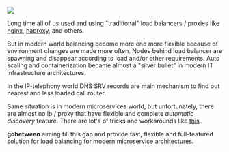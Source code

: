 ![](https://github.com/yyyar/gobetween/blob/master/logo.png?raw=true)

Long time all of us used and using "traditional" load balancers / proxies like [nginx](https://www.nginx.com/), [haproxy](http://www.haproxy.org/), and others.

But in modern world balancing become more end more flexible because of environment changes are made more often. Nodes behind load balancer are spawning and disappear according to load and/or other requirements. Auto scaling and containerization became almost a "silver bullet" in modern IT infrastructure architectures.

In the IP-telephony world DNS SRV records are main mechanism to find out nearest and less loaded call router.

Same situation is in modern microservices world, but unfortunately, there are almost no lb / proxy that have flexible and complete _automatic discovery_ feature. There are lot's of tricks and workarounds like [this](https://www.airpair.com/scalable-architecture-with-docker-consul-and-nginx).

__gobetween__ aiming fill this gap and provide fast, flexible and full-featured solution for load balancing for modern microservice architectures.  